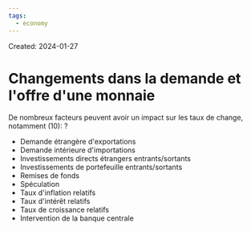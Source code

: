 ```yaml
---
tags:
  - economy
---
```

Created: 2024-01-27

# Changements dans la demande et l'offre d'une monnaie

De nombreux facteurs peuvent avoir un impact sur les taux de change, notamment (10):
?
- Demande étrangère d'exportations
- Demande intérieure d'importations
- Investissements directs étrangers entrants/sortants
- Investissements de portefeuille entrants/sortants
- Remises de fonds
- Spéculation
- Taux d'inflation relatifs
- Taux d'intérêt relatifs
- Taux de croissance relatifs
- Intervention de la banque centrale
<!--SR:!2024-02-06,1,150-->